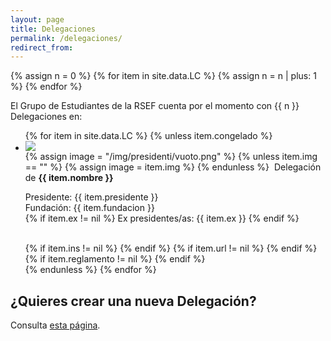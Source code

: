 ```yaml
---
layout: page
title: Delegaciones
permalink: /delegaciones/
redirect_from:
---
```


{% assign n = 0 %}
{% for item in site.data.LC %}
	{% assign n = n | plus: 1 %}
{% endfor %}

El Grupo de Estudiantes de la RSEF cuenta por el momento con {{ n }} Delegaciones en:

<ul id="presidenti_LC" class="collection">
	{% for item in site.data.LC %}
		{% unless item.congelado %}
			<li class="collection-item avatar" id="{{ item.nombre }}">
				<div class="tertiary-content">
					<img src="{{ item.logo }}">
				</div>
				{% assign image = "/img/presidenti/vuoto.png" %}
				{% unless item.img == "" %}
					{% assign image = item.img %}
				{% endunless %}
				<img src="{{ item.img }}" alt="" class="circle">
				Delegación de <b> {{ item.nombre }} </b>
				<p>
				Presidente: {{ item.presidente }} 
				<br>
				Fundación: {{ item.fundacion }}
				<br>
				{% if item.ex != nil %}
				Ex presidentes/as: {{ item.ex }}
				{% endif %} 				
				</p>
				<br>
				{% if item.ins != nil %}	
				<a href="{{ item.ins }}" target="_blank" title="Pagina Facebook">
				<i class="fa fa-lg fa-instagram-square" aria-hidden="true"></i>
				</a>
				{% endif %}
				{% if item.url != nil %}	
				<a href="{{ item.url }}" target="_blank" title="Pagina Web">
				<i class="fas fa-lg fa-globe" aria-hidden="true"></i>
				</a>
				{% endif %}
				{% if item.reglamento != nil %}
				<a href="{{ item.reglamento }}" target="_blank" title="Reglamento Interno">
				<i class="fa fa-lg fa-file-text"></i>
				</a>
				{% endif %}
				<a href="mailto:{{ item.mail }}&#64;&#97;&#105;&#45;&#115;&#102;&#46;&#105;&#116;" title="Email Delegación">
				<i class="fa fa-lg fa-envelope"></i>
				</a>
			</li>
		{% endunless %}
	{% endfor %}
</ul>


## ¿Quieres crear una nueva Delegación?

Consulta [esta página](/nueva-delegacion/).
